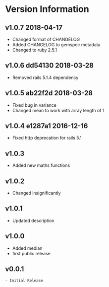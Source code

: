 # Version Information
## v1.0.7 2018-04-17
  - Changed format of CHANGELOG
  - Added CHANGELOG to gemspec metadata
  - Changed to ruby 2.5.1
## v1.0.6 dd54130 2018-03-28
  - Removed rails 5.1.4 dependency
## v1.0.5 ab22f2d 2018-03-28
  - Fixed bug in variance
  - Changed mean to work with array length of 1
## v1.0.4 e1287a1 2016-12-16
  - Fixed http deprecation for rails 5.1
## v1.0.3
  - Added new maths functions
## v1.0.2
  - Changed insignificantly
## v1.0.1
  * Updated description
## v1.0.0
  - Added median
  - first public release
## v0.0.1
	- Initial Release



